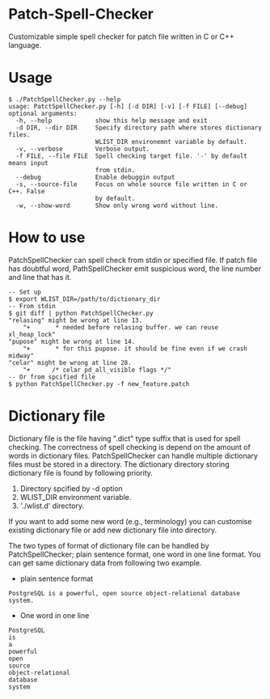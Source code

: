 # Patch-Spell-Checker
Customizable simple spell checker for patch file written in C or C++ language.

# Usage
```
$ ./PatchSpellChecker.py --help
usage: PatctSpellChecker.py [-h] [-d DIR] [-v] [-f FILE] [--debug]
optional arguments:
  -h, --help            show this help message and exit
  -d DIR, --dir DIR     Specify directory path where stores dictionary files.
                        WLIST_DIR environemnt variable by default.
  -v, --verbose         Verbose output.
  -f FILE, --file FILE  Spell checking target file. '-' by default means input
                        from stdin.
  --debug               Enable debuggin output
  -s, --source-file     Focus on whole source file written in C or C++. False
                        by default.
  -w, --show-word       Show only wrong word without line.
```

# How to use
PatchSpellChecker can spell check from stdin or specified file.
If patch file has doubtful word, PathSpellChecker emit suspicious word, the line number and line that has it.

```
-- Set up
$ export WLIST_DIR=/path/to/dictionary_dir
-- From stdin
$ git diff | python PatchSpellChecker.py
"relasing" might be wrong at line 13.
	"+		 * needed before relasing buffer. we can reuse xl_heap_lock"
"pupose" might be wrong at line 14.
	"+		 * for this pupose. it should be fine even if we crash midway"
"celar" might be wrong at line 28.
	"+		/* celar pd_all_visible flags */"
-- Or from spcified file
$ python PatchSpellChecker.py -f new_feature.patch
```

# Dictionary file
Dictionary file is the file having ".dict" type suffix that is used for spell checking.
The correctness of spell checking is depend on the amount of words in dictionary files.
PatchSpellChecker can handle multiple dictionary files must be stored in a directory.
The dictionary directory storing dictionary file is found by following priority.

1. Directory spcified by -d option
2. WLIST_DIR environment variable.
3. './wlist.d' directory.

If you want to add some new word (e.g., terminology) you can customise existing dictionary file or add new dictionary file into directory.

The two types of format of dictionary file can be handled by PatchSpellChecker; plain sentence format, one word in one line format.
You can get same dictionary data from following two example.
- plain sentence format
```
PostgreSQL is a powerful, open source object-relational database system. 
```

- One word in one line
```
PostgreSQL
is
a
powerful
open
source
object-relational
database
system
```
